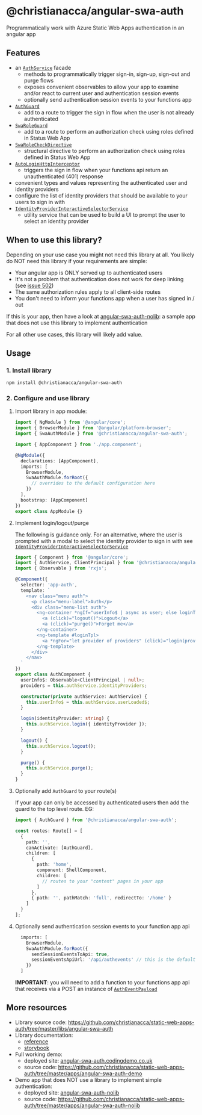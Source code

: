 # @christianacca/angular-swa-auth

Programmatically work with Azure Static Web Apps authentication in an angular app

## Features

- an [`AuthService`](https://docs.angular-swa-auth.codingdemo.co.uk/injectables/AuthService.html) facade
  - methods to programmatically trigger sign-in, sign-up, sign-out and purge flows
  - exposes convenient observables to allow your app to examine and/or react to current user and authentication session events
  - optionally send authentication session events to your functions app
- [`AuthGuard`](https://docs.angular-swa-auth.codingdemo.co.uk/guards/AuthGuard.html)
  - add to a route to trigger the sign in flow when the user is not already authenticated
- [`SwaRoleGuard`](https://docs.angular-swa-auth.codingdemo.co.uk/guards/SwaRoleGuard.html)
  - add to a route to perform an authorization check using roles defined in Status Web App
- [`SwaRoleCheckDirective`](https://docs.angular-swa-auth.codingdemo.co.uk/directives/SwaRoleCheckDirective.html)
  - structural directive to perform an authorization check using roles defined in Status Web App
- [`AutoLoginHttpInterceptor`](https://docs.angular-swa-auth.codingdemo.co.uk/interceptors/AutoLoginHttpInterceptor.html)
  - triggers the sign in flow when your functions api return an unauthenticated (401) response
- convenient types and values representing the authenticated user and identity providers
- configure the list of identity providers that should be available to your users to sign in with
- [`IdentityProviderInteractiveSelectorService`](https://docs.angular-swa-auth.codingdemo.co.uk/injectables/IdentityProviderInteractiveSelectorService.html)
  - utility service that can be used to build a UI to prompt the user to select an identity provider
  
## When to use this library?

Depending on your use case you might not need this library at all. You likely do NOT need this library if your requirements are simple:
* Your angular app is ONLY served up to authenticated users
* It's not a problem that authentication does not work for deep linking (see [issue 502](https://github.com/Azure/static-web-apps/issues/502))
* The same authorization rules apply to all client-side routes
* You don't need to inform your functions app when a user has signed in / out

If this is your app, then have a look at [angular-swa-auth-nolib](https://angular-swa-auth-nolib.codingdemo.co.uk): 
a sample app that does not use this library to implement authentication

For all other use cases, this library will likely add value.

## Usage

### 1. Install library

   ```bash
   npm install @christianacca/angular-swa-auth
   ```

### 2. Configure and use library

1. Import library in app module:

   ```ts
   import { NgModule } from '@angular/core';
   import { BrowserModule } from '@angular/platform-browser';
   import { SwaAuthModule } from '@christianacca/angular-swa-auth';
   
   import { AppComponent } from './app.component';
   
   @NgModule({
     declarations: [AppComponent],
     imports: [
       BrowserModule,
       SwaAuthModule.forRoot({
         // overrides to the default configuration here
       })
     ],
     bootstrap: [AppComponent]
   })
   export class AppModule {}
   ```

2. Implement login/logout/purge

   The following is guidance only. For an alternative, where the user is prompted with a modal
   to select the identity provider to sign in with see [`IdentityProviderInteractiveSelectorService`](https://docs.angular-swa-auth.codingdemo.co.uk/injectables/IdentityProviderInteractiveSelectorService.html)

   ```ts
   import { Component } from '@angular/core';
   import { AuthService, ClientPrincipal } from '@christianacca/angular-swa-auth';
   import { Observable } from 'rxjs';
   
   @Component({
     selector: 'app-auth',
     template: `
       <nav class="menu auth">
         <p class="menu-label">Auth</p>
         <div class="menu-list auth">
           <ng-container *ngIf="userInfo$ | async as user; else loginTpl">
             <a (click)="logout()">Logout</a>
             <a (click)="purge()">Forget me</a>
           </ng-container>
           <ng-template #loginTpl>
             <a *ngFor="let provider of providers" (click)="login(provider.id)">{{ provider.name }}</a>
           </ng-template>
         </div>
       </nav>
     `
   })
   export class AuthComponent {
     userInfo$: Observable<ClientPrincipal | null>;
     providers = this.authService.identityProviders;

     constructor(private authService: AuthService) {
       this.userInfo$ = this.authService.userLoaded$;
     }

     login(identityProvider: string) {
       this.authService.login({ identityProvider });
     }

     logout() {
       this.authService.logout();
     }

     purge() {
       this.authService.purge();
     }
   }
   ```

3. Optionally add `AuthGuard` to your route(s)

   If your app can only be accessed by authenticated users then add the guard to the top level route. EG:

   ```ts
   import { AuthGuard } from '@christianacca/angular-swa-auth';
   
   const routes: Route[] = [
     {
       path: '',
       canActivate: [AuthGuard],
       children: [
         {
           path: 'home',
           component: ShellComponent,
           children: [
             // routes to your "content" pages in your app
           ]
         },
         { path: '', pathMatch: 'full', redirectTo: '/home' }
       ]
     }
   ];
   ```
   
4. Optionally send authentication session events to your function app api

   ```ts
     imports: [
       BrowserModule,
       SwaAuthModule.forRoot({
         sendSessionEventsToApi: true,
         sessionEventsApiUrl: '/api/authevents' // this is the default if not supplied
       })
     ]
   ```

   **IMPORTANT**: you will need to add a function to your functions app api that receives via a POST an instance of [`AuthEventPayload`](https://docs.angular-swa-auth.codingdemo.co.uk/interfaces/AuthEventPayload.html)

## More resources

- Library source code: <https://github.com/christianacca/static-web-apps-auth/tree/master/libs/angular-swa-auth>
- Library documentation: 
  - [reference](https://docs.angular-swa-auth.codingdemo.co.uk)
  - [storybook](https://stories.angular-swa-auth.codingdemo.co.uk)
- Full working demo:  
  - deployed site: [angular-swa-auth.codingdemo.co.uk](https://angular-swa-auth.codingdemo.co.uk)
  - source code: <https://github.com/christianacca/static-web-apps-auth/tree/master/apps/angular-swa-auth-demo>
- Demo app that does NOT use a library to implement simple authentication: 
  - deployed site: [angular-swa-auth-nolib](https://angular-swa-auth-nolib.codingdemo.co.uk)
  - source code: <https://github.com/christianacca/static-web-apps-auth/tree/master/apps/angular-swa-auth-nolib>
  
